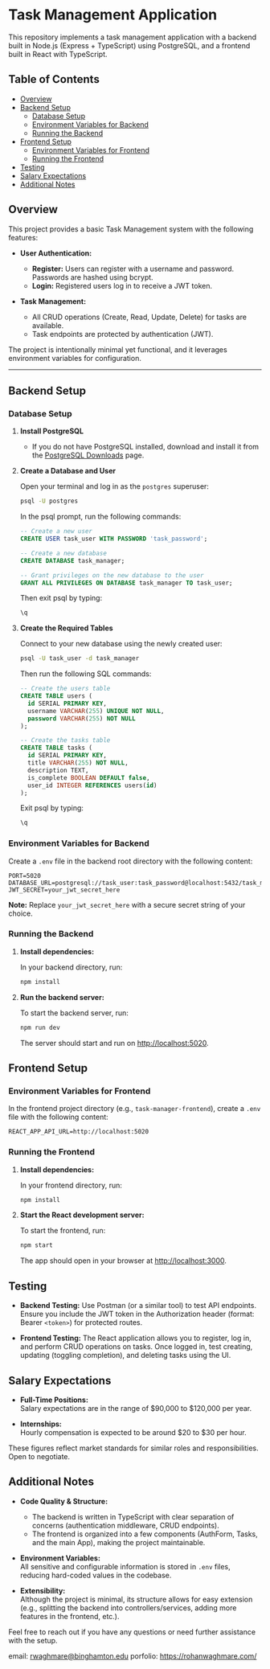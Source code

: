 

# Task Management Application

This repository implements a task management application with a backend built in Node.js (Express + TypeScript) using PostgreSQL, and a frontend built in React with TypeScript.

## Table of Contents
- [Overview](#overview)
- [Backend Setup](#backend-setup)
  - [Database Setup](#database-setup)
  - [Environment Variables for Backend](#environment-variables-for-backend)
  - [Running the Backend](#running-the-backend)
- [Frontend Setup](#frontend-setup)
  - [Environment Variables for Frontend](#environment-variables-for-frontend)
  - [Running the Frontend](#running-the-frontend)
- [Testing](#testing)
- [Salary Expectations](#salary-expectations)
- [Additional Notes](#additional-notes)

## Overview

This project provides a basic Task Management system with the following features:

- **User Authentication:**
  - **Register:** Users can register with a username and password. Passwords are hashed using bcrypt.
  - **Login:** Registered users log in to receive a JWT token.

- **Task Management:**
  - All CRUD operations (Create, Read, Update, Delete) for tasks are available.
  - Task endpoints are protected by authentication (JWT).

The project is intentionally minimal yet functional, and it leverages environment variables for configuration.

---

## Backend Setup

### Database Setup

1. **Install PostgreSQL**
   - If you do not have PostgreSQL installed, download and install it from the [PostgreSQL Downloads](https://www.postgresql.org/download/) page.

2. **Create a Database and User**

   Open your terminal and log in as the `postgres` superuser:

   ```bash
   psql -U postgres
   ```

   In the psql prompt, run the following commands:

   ```sql
   -- Create a new user
   CREATE USER task_user WITH PASSWORD 'task_password';

   -- Create a new database
   CREATE DATABASE task_manager;

   -- Grant privileges on the new database to the user
   GRANT ALL PRIVILEGES ON DATABASE task_manager TO task_user;
   ```

   Then exit psql by typing:

   ```bash
   \q
   ```

3. **Create the Required Tables**

   Connect to your new database using the newly created user:

   ```bash
   psql -U task_user -d task_manager
   ```

   Then run the following SQL commands:

   ```sql
   -- Create the users table
   CREATE TABLE users (
     id SERIAL PRIMARY KEY,
     username VARCHAR(255) UNIQUE NOT NULL,
     password VARCHAR(255) NOT NULL
   );

   -- Create the tasks table
   CREATE TABLE tasks (
     id SERIAL PRIMARY KEY,
     title VARCHAR(255) NOT NULL,
     description TEXT,
     is_complete BOOLEAN DEFAULT false,
     user_id INTEGER REFERENCES users(id)
   );
   ```

   Exit psql by typing:

   ```bash
   \q
   ```

### Environment Variables for Backend

Create a `.env` file in the backend root directory with the following content:

```plaintext
PORT=5020
DATABASE_URL=postgresql://task_user:task_password@localhost:5432/task_manager
JWT_SECRET=your_jwt_secret_here
```

**Note:** Replace `your_jwt_secret_here` with a secure secret string of your choice.

### Running the Backend

1. **Install dependencies:**

   In your backend directory, run:

   ```bash
   npm install
   ```

2. **Run the backend server:**

   To start the backend server, run:

   ```bash
   npm run dev
   ```

   The server should start and run on [http://localhost:5020](http://localhost:5020).

## Frontend Setup

### Environment Variables for Frontend

In the frontend project directory (e.g., `task-manager-frontend`), create a `.env` file with the following content:

```plaintext
REACT_APP_API_URL=http://localhost:5020
```

### Running the Frontend

1. **Install dependencies:**

   In your frontend directory, run:

   ```bash
   npm install
   ```

2. **Start the React development server:**

   To start the frontend, run:

   ```bash
   npm start
   ```

   The app should open in your browser at [http://localhost:3000](http://localhost:3000).

## Testing

- **Backend Testing:**
  Use Postman (or a similar tool) to test API endpoints. Ensure you include the JWT token in the Authorization header (format: Bearer `<token>`) for protected routes.

- **Frontend Testing:**
  The React application allows you to register, log in, and perform CRUD operations on tasks. Once logged in, test creating, updating (toggling completion), and deleting tasks using the UI.

## Salary Expectations

- **Full-Time Positions:**  
  Salary expectations are in the range of $90,000 to $120,000 per year.

- **Internships:**  
  Hourly compensation is expected to be around $20 to $30 per hour.

These figures reflect market standards for similar roles and responsibilities. Open to negotiate.

## Additional Notes

- **Code Quality & Structure:**
  - The backend is written in TypeScript with clear separation of concerns (authentication middleware, CRUD endpoints).
  - The frontend is organized into a few components (AuthForm, Tasks, and the main App), making the project maintainable.

- **Environment Variables:**  
  All sensitive and configurable information is stored in `.env` files, reducing hard-coded values in the codebase.

- **Extensibility:**  
  Although the project is minimal, its structure allows for easy extension (e.g., splitting the backend into controllers/services, adding more features in the frontend, etc.).

Feel free to reach out if you have any questions or need further assistance with the setup.

email: rwaghmare@binghamton.edu
porfolio: https://rohanwaghmare.com/
